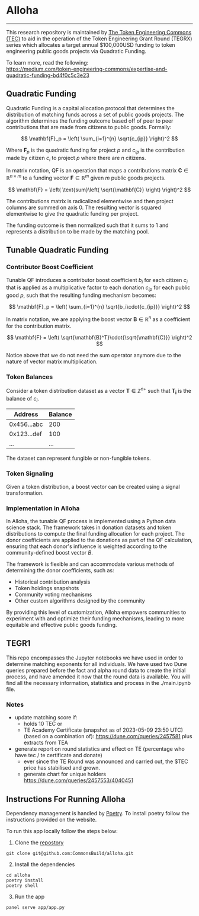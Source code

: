 # Alloha
---

This research repository is maintained by [The Token Engineering Commons (TEC)](https://twitter.com/tecmns/)
to aid in the operation of the Token Engineering Grant Round (TEGRX) series
which allocates a target annual $100,000USD funding to token engineering
public goods projects via Quadratic Funding. 

To learn more, read the following:    
https://medium.com/token-engineering-commons/expertise-and-quadratic-funding-bd4f0c5c3e23

## Quadratic Funding

Quadratic Funding is a capital allocation protocol that determines the
distribution of matching funds across a set of public goods projects. The 
algorithm determines the funding outcome based off of peer to peer contributions
that are made from citizens to public goods. Formally:

$$
\mathbf{F}_p = \left( \sum_{i=1}^{n} \sqrt{c_{ip}} \right)^2
$$

Where $\mathbf{F}_p$ is the quadratic funding for project $p$ and $c_{ip}$ is the contribution made 
by citizen $c_i$ to project $p$ where there are $n$ citizens.

In matrix notation, QF is an operation that maps a contributions matrix
$\mathbf{C} \in \mathbb{R}^{n \times m}$ to a funding vector $\mathbf{F} \in
\mathbb{R}^{m}$ given $m$ public goods projects. 

$$
\mathbf{F} = \left( \text{sum}\left( \sqrt{\mathbf{C}} \right) \right)^2
$$

The contributions matrix is
radicalized elementwise and then project columns are summed on axis 0. The
resulting vector is squared elementwise to give the quadratic funding per
project.

The funding outcome is then normalized such that it sums to 1 and represents a
distribution to be made by the matching pool.


## Tunable Quadratic Funding

### Contributor Boost Coefficient

Tunable QF introduces a contributor boost coefficient $b_i$ for each citizen
$c_i$  that is applied as a multiplicative factor to each donation $c_{ip}$ for
each public good $p$, such that the resulting funding mechanism becomes:


$$
\mathbf{F}_p = \left( \sum_{i=1}^{n} \sqrt{b_i\cdot{c_{ip}}} \right)^2
$$


In matrix notation, we are applying the boost vector $\mathbf{B} \in
\mathbb{R}^{n}$ as a coefficient for the contribution matrix.

$$
\mathbf{F} = \left( \sqrt{\mathbf{B}^T}\cdot{\sqrt{\mathbf{C}}}  \right)^2
$$

Notice above that we do not need the sum operator anymore due to the nature of vector matrix multiplication.


### Token Balances

Consider a token distribution dataset as a vector $\mathbf{T} \in 
\mathbb{Z}^{n+}$ such that $\mathbf{T_i}$ is the balance of $c_i$.

| Address                           | Balance |
|-----------------------------------|---------|
| 0x456...abc                       | 200     |
| 0x123...def                       | 100     |
| ...                               | ...     |



The dataset can represent fungible or non-fungible tokens.


### Token Signaling

Given a token distribution, a boost vector can be created using a
signal transformation.

### Implementation in Alloha

In Alloha, the tunable QF process is implemented using a Python data science
stack. The framework takes in donation datasets and token distributions to
compute the final funding allocation for each project. The donor coefficients
are applied to the donations as part of the QF calculation, ensuring that each
donor's influence is weighted according to the community-defined boost vector $B$.

The framework is flexible and can accommodate various methods of determining
the donor coefficients, such as:

- Historical contribution analysis
- Token holdings snapshots
- Community voting mechanisms
- Other custom algorithms designed by the community

By providing this level of customization, Alloha empowers communities to experiment with and optimize their funding mechanisms, leading to more equitable and effective public goods funding.



## TEGR1

This repo encompasses the Jupyter notebooks we have used in order to determine
matching exponents for all individuals. We have used two Dune queries prepared
before the fact and alpha round data to create the initial process, and have
amended it now that the round data is available. You will find all the
necessary information, statistics and process in the ./main.ipynb file.

### Notes

- update matching score if:
  - holds 10 TEC
    or
  - TE Academy Certificate
    (snapshot as of 2023-05-09 23:50 UTC)
    (based on a combination of):
    https://dune.com/queries/2457581
    plus extracts from TEA
- generate report on round statistics and effect on TE (percentage who have tec / te certificate and donate)
  - ever since the TE Round was announced and carried out, the $TEC price has stabilised and grown.
  - generate chart for unique holders
    https://dune.com/queries/2457553/4040451


## Instructions For Running Alloha
Dependency management is handled by [Poetry](https://python-poetry.org/). To
install poetry follow the instructions provided on the website.

To run this app locally follow the steps below:
1. Clone the [repostory](https://github.com/CommonsBuild/alloha)
```
git clone git@github.com:CommonsBuild/alloha.git
```
2. Install the dependencies
```
cd alloha
poetry install
poetry shell
```
3. Run the app
```
panel serve app/app.py
```



